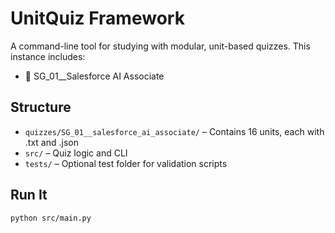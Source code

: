 # UnitQuiz Framework

A command-line tool for studying with modular, unit-based quizzes. This instance includes:
- 📘 SG_01__Salesforce AI Associate

## Structure

- `quizzes/SG_01__salesforce_ai_associate/` – Contains 16 units, each with .txt and .json
- `src/` – Quiz logic and CLI
- `tests/` – Optional test folder for validation scripts

## Run It

```bash
python src/main.py
```
